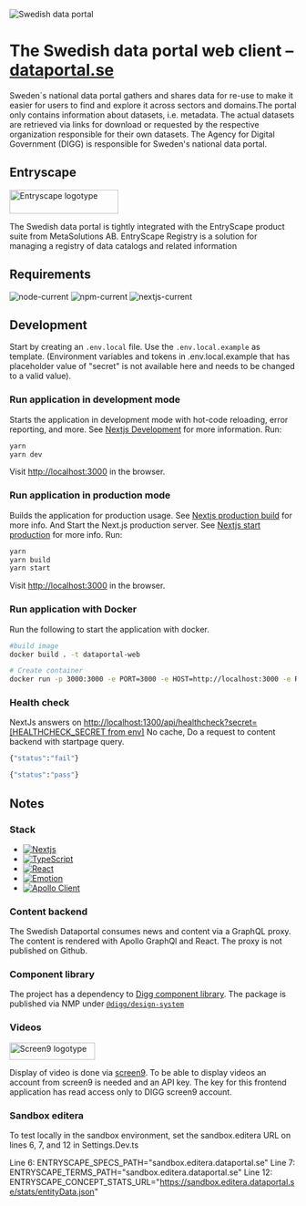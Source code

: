 ![Swedish data portal](https://www.dataportal.se/images/svdp-favicon-64.png)

# The Swedish data portal web client – [dataportal.se](https://www.dataportal.se)

Sweden´s national data portal gathers and shares data for re-use to make it easier for users to find and explore it across sectors and domains.The portal only contains information about datasets, i.e. metadata. The actual datasets are retrieved via links for download or requested by the respective organization responsible for their own datasets. The Agency for Digital Government (DIGG) is responsible for Sweden's national data portal.

## Entryscape

[<img alt="Entryscape logotype" src="https://entryscape.com/wp-content/uploads/2023/01/Entryscape-by-Metasolutions-w385px-Retina-2.png" width="191" height="42">](https://entryscape.com/en)

The Swedish data portal is tightly integrated with the EntryScape product suite from MetaSolutions AB.
EntryScape Registry is a solution for managing a registry of data catalogs and related information

## Requirements

![node-current](https://img.shields.io/badge/node-16.13.2-green)
![npm-current](https://img.shields.io/badge/npm-8.1.2-green)
![nextjs-current](https://img.shields.io/badge/nextjs-13.0.2-green)

## Development

Start by creating an `.env.local` file. Use the `.env.local.example` as template.
(Environment variables and tokens in .env.local.example that has placeholder value of "secret" is not available here and needs to be changed to a valid value).

### Run application in development mode

Starts the application in development mode with hot-code reloading, error reporting, and more. See [Nextjs Development](https://nextjs.org/docs/app/api-reference/next-cli#development) for more information.
Run:

```sh
yarn
yarn dev
```

Visit [http://localhost:3000](http://localhost:3000) in the browser.

### Run application in production mode

Builds the application for production usage. See [Nextjs production build](https://nextjs.org/docs/app/api-reference/next-cli#build) for more info.
And Start the Next.js production server. See [Nextjs start production](https://nextjs.org/docs/app/api-reference/next-cli#production) for more info.
Run:

```sh
yarn
yarn build
yarn start
```

Visit [http://localhost:3000](http://localhost:3000) in the browser.

### Run application with Docker

Run the following to start the application with docker.

```sh
#build image
docker build . -t dataportal-web

# Create container
docker run -p 3000:3000 -e PORT=3000 -e HOST=http://localhost:3000 -e REACT_APP_APOLLO_URL=http://localhost:1400 -e REACT_APP_RUNTIME_ENV=prod -e IMAGE_DOMAIN=host.docker.internal -e REACT_APP_MEDIA_BASE_URL="http://host.docker.internal:1400/assets/dataportal" --add-host=host.docker.internal:host-gateway dataportal-web
```

### Health check

NextJs answers on [http://localhost:1300/api/healthcheck?secret=[HEALTHCHECK_SECRET from env]](http://localhost:1300/api/healthcheck?secret=)
No cache, Do a request to content backend with startpage query.

```sh
{"status":"fail"}
```

```sh
{"status":"pass"}
```

## Notes

### Stack

- [![Nextjs](https://badgen.net/badge/Nextjs/JS%20framework/blue)](https://nextjs.org/)
- [![TypeScript](https://badgen.net/badge/TypeScript/For%20static%20types/blue)](https://www.typescriptlang.org/)
- [![React](https://badgen.net/badge/React/For%20UI/blue)](https://reactjs.org/)
- [![Emotion](https://badgen.net/badge/Emotion/For%20styling/blue)](https://emotion.sh)
- [![Apollo Client](https://badgen.net/badge/Apollo%20Client/For%20federated%20content/blue)](https://www.apollographql.com/docs/react/)

### Content backend

The Swedish Dataportal consumes news and content via a GraphQL proxy. The content is
rendered with Apollo GraphQl and React. The proxy is not published on Github.

### Component library

The project has a dependency to [Digg component library](https://github.com/DIGGSweden/react-component-library).
The package is published via NMP under [`@digg/design-system`](https://www.npmjs.com/package/@digg/design-system)

### Videos

[<img alt="Screen9 logotype" src="https://screen9.com/wp-content/uploads/Screen9-logo-Black-CMYK.svg" width="150" height="30">](https://screen9.com/)

Display of video is done via [screen9](https://screen9.com/). To be able to display videos an account from screen9 is needed and an API key.
The key for this frontend application has read access only to DIGG screen9 account.

### Sandbox editera

To test locally in the sandbox environment, set the sandbox.editera URL on lines 6, 7, and 12 in Settings.Dev.ts

Line 6: ENTRYSCAPE_SPECS_PATH="sandbox.editera.dataportal.se"
Line 7: ENTRYSCAPE_TERMS_PATH="sandbox.editera.dataportal.se"
Line 12: ENTRYSCAPE_CONCEPT_STATS_URL="https://sandbox.editera.dataportal.se/stats/entityData.json"
